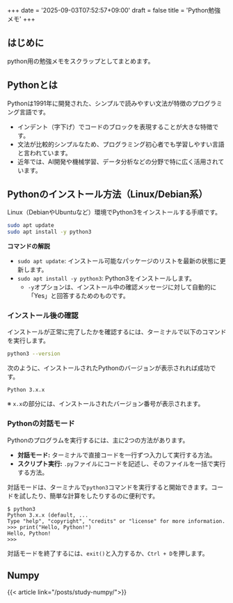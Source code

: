 +++
date = '2025-09-03T07:52:57+09:00'
draft = false
title = 'Python勉強メモ'
+++

## はじめに
python用の勉強メモをスクラップとしてまとめます。

## Pythonとは
Pythonは1991年に開発された、シンプルで読みやすい文法が特徴のプログラミング言語です。

- インデント（字下げ）でコードのブロックを表現することが大きな特徴です。
- 文法が比較的シンプルなため、プログラミング初心者でも学習しやすい言語と言われています。
- 近年では、AI開発や機械学習、データ分析などの分野で特に広く活用されています。

## Pythonのインストール方法（Linux/Debian系）

Linux（DebianやUbuntuなど）環境でPython3をインストールする手順です。

```bash
sudo apt update
sudo apt install -y python3
```

**コマンドの解説**
- `sudo apt update`: インストール可能なパッケージのリストを最新の状態に更新します。
- `sudo apt install -y python3`: Python3をインストールします。
    - `-y`オプションは、インストール中の確認メッセージに対して自動的に「Yes」と回答するためのものです。

### インストール後の確認

インストールが正常に完了したかを確認するには、ターミナルで以下のコマンドを実行します。

```bash
python3 --version
```

次のように、インストールされたPythonのバージョンが表示されれば成功です。
```
Python 3.x.x
```
※ `x.x`の部分には、インストールされたバージョン番号が表示されます。

### Pythonの対話モード

Pythonのプログラムを実行するには、主に2つの方法があります。
- **対話モード:** ターミナルで直接コードを一行ずつ入力して実行する方法。
- **スクリプト実行:** `.py`ファイルにコードを記述し、そのファイルを一括で実行する方法。

対話モードは、ターミナルで`python3`コマンドを実行すると開始できます。コードを試したり、簡単な計算をしたりするのに便利です。

```
$ python3
Python 3.x.x (default, ...
Type "help", "copyright", "credits" or "license" for more information.
>>> print("Hello, Python!")
Hello, Python!
>>>
```

対話モードを終了するには、`exit()`と入力するか、`Ctrl + D`を押します。

## Numpy
{{< article link="/posts/study-numpy/">}}

